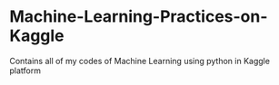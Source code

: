 # Machine-Learning-Practices-on-Kaggle
Contains all of my codes of Machine Learning using python in Kaggle platform
